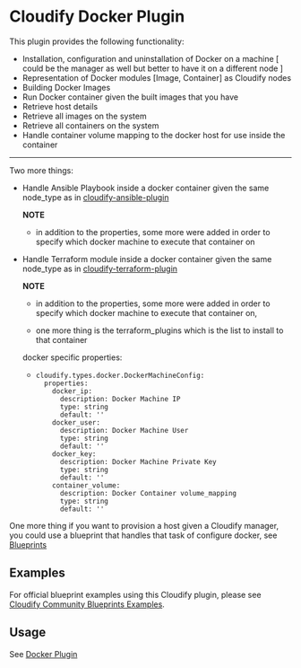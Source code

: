# Cloudify Docker Plugin

This plugin provides the following functionality:

  * Installation, configuration and uninstallation of Docker on a machine
    [ could be the manager as well but better to have it on a different node ]
  * Representation of Docker modules [Image, Container] as Cloudify nodes
  * Building Docker Images
  * Run Docker container given the built images that you have
  * Retrieve host details
  * Retrieve all images on the system
  * Retrieve all containers on the system
  * Handle container volume mapping to the docker host for use inside the container

  --------
  Two more things:

  * Handle Ansible Playbook inside a docker container given the same node_type
    as in [cloudify-ansible-plugin](https://github.com/cloudify-cosmo/cloudify-ansible-plugin)

    **NOTE**
    * in addition to the properties, some more were added in order to specify
    which docker machine to execute that container on

  * Handle Terraform module inside a docker container given the same node_type
    as in [cloudify-terraform-plugin](https://github.com/cloudify-incubator/cloudify-terraform-plugin)

    **NOTE**

    * in addition to the properties, some more were added in order to specify
      which docker machine to execute that container on,

    * one more thing is the terraform_plugins which is the list to install to that container


    docker specific properties:

    - ```
      cloudify.types.docker.DockerMachineConfig:
        properties:
          docker_ip:
            description: Docker Machine IP
            type: string
            default: ''
          docker_user:
            description: Docker Machine User
            type: string
            default: ''
          docker_key:
            description: Docker Machine Private Key
            type: string
            default: ''
          container_volume:
            description: Docker Container volume_mapping
            type: string
            default: ''
        ```

One more thing if you want to provision a host given a Cloudify manager,
you could use a blueprint that handles that task of configure docker,
see [Blueprints](https://github.com/cloudify-community/blueprint-examples/tree/master/docker-machine-example)

## Examples

For official blueprint examples using this Cloudify plugin, please see [Cloudify Community Blueprints Examples](https://github.com/cloudify-community/blueprint-examples/).



## Usage

See [Docker Plugin](https://docs.cloudify.co/5.0.5/working_with/official_plugins/)
